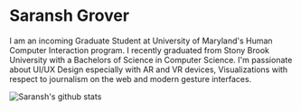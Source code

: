 # Saransh Grover

I am an incoming Graduate Student at University of Maryland's Human Computer Interaction program. I recently graduated from Stony Brook University with a Bachelors of Science in Computer Science. I'm passionate about UI/UX Design especially with AR and VR devices, Visualizations with respect to journalism on the web and modern gesture interfaces.

![Saransh's github stats](https://github-readme-stats.vercel.app/api?username=saranshgrover&show_icons=true&theme=radical&hide=stars)
